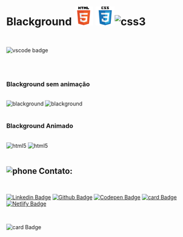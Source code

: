 # Blackground <img src="https://raw.githubusercontent.com/devicons/devicon/master/icons/html5/html5-original-wordmark.svg" alt="html5" width="50" height="50"/>  <img src="https://raw.githubusercontent.com/devicons/devicon/master/icons/css3/css3-original-wordmark.svg" alt="css3" width="50" height="50"/><img src="https://cdn.jsdelivr.net/gh/devicons/devicon/icons/javascript/javascript-original.svg" alt="css3" width="50" height="40"/>
         
<br>

![vscode badge](https://img.shields.io/badge/Made%20with-VSCode-1f425f.svg)


<br>
<br>

### Blackground sem animação

<br>

<img src="https://github.com/martageraldo/Blackground/blob/main/Blackground/background_blackRed/img.jpg?raw=true" alt="blackground" width="300" height=""/>

<img src="https://github.com/martageraldo/Blackground/blob/main/Blackground/background_black-putgit/blackground_blackPurple.png?raw=true" alt="blackground" width="300" height=""/>

<br>
<br>

### Blackground Animado

<br>

<img src="https://github.com/martageraldo/Blackground/blob/main/Blackground/background_animated/img.png?raw=true" alt="html5" width="300" height=""/>
<img src="https://github.com/martageraldo/Blackground/blob/main/Blackground/background_red/imgred.png?raw=true" alt="html5" width="300" height=""/>


<br>
<br>


## <img src="https://user-images.githubusercontent.com/60014891/168324047-c0ccd0c7-3a0e-45c1-98a1-50ca64b82012.png" alt="phone" width="40"/> Contato: 

<br>

[![Linkedin Badge](https://img.shields.io/badge/-LinkedIn-blue?style=social-square&logo=Linkedin&logoColor=white&link=https://www.linkedin.com/in/marta-geraldo/)](https://www.linkedin.com/in/marta-geraldo/)
 [![Github Badge](https://img.shields.io/badge/GitHub--000?style=social&logo=Github&logoColor=&link=https://github.com/martageraldo)](https://github.com/martageraldo)
[![Codepen Badge](https://img.shields.io/badge/-Codepen-black?style=social-square&logo=Codepen&logoColor=white&link=https://codepen.io/martageraldo)](https://codepen.io/martageraldo)
[![card Badge](https://img.shields.io/badge/ProtonMail-8B89CC?style=social-square&logo=protonmail&logoColor=white)](mailto:mggeraldo@protonmail.com) 
[![Netlify Badge](https://img.shields.io/badge/netlify-%23000000.svg?style=social-square&logo=netlify&logoColor=#00C7B7)](https://martageraldo.netlify.app/)

<br>

![card Badge](https://img.shields.io/badge/License-MIT-blue.svg)
